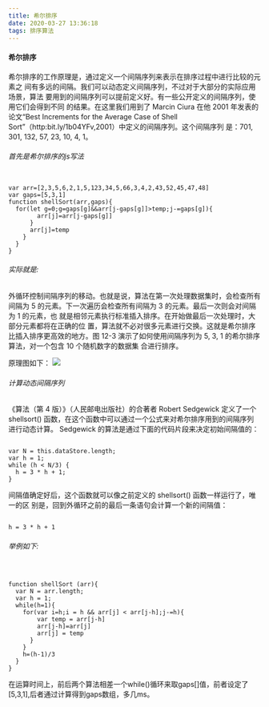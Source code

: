 ```yaml
---
title: 希尔排序
date: 2020-03-27 13:36:18
tags: 排序算法
---
```

<h4>希尔排序</h4>
<p>希尔排序的工作原理是，通过定义一个间隔序列来表示在排序过程中进行比较的元素之
间有多远的间隔。我们可以动态定义间隔序列，不过对于大部分的实际应用场景，算法
要用到的间隔序列可以提前定义好。有一些公开定义的间隔序列，使用它们会得到不同
的结果。在这里我们用到了 Marcin Ciura 在他 2001 年发表的论文“Best Increments for the
Average Case of Shell Sort”（http:bit.ly/1b04YFv,2001）中定义的间隔序列。这个间隔序列
是：701, 301, 132, 57, 23, 10, 4, 1。</p>
<h6>首先是希尔排序的js写法</h6>
<pre><code >
var arr=[2,3,5,6,2,1,5,123,34,5,66,3,4,2,43,52,45,47,48]
var gaps=[5,3,1]
function shellSort(arr,gaps){
  for(let g=0;g<gaps.length;++g){
    for(let i=0;i<arr.length;++i){
      var temp = arr[i]
      for(var j=i;j>=gaps[g]&&arr[j-gaps[g]]>temp;j-=gaps[g]){
        arr[j]=arr[j-gaps[g]]
      }
      arr[j]=temp
    }
  }
}
</code></pre>
<h6>实际就是:</h6>
<p>外循环控制间隔序列的移动。也就是说，算法在第一次处理数据集时，会检查所有间隔为
5 的元素。下一次遍历会检查所有间隔为 3 的元素。最后一次则会对间隔为 1 的元素，也
就是相邻元素执行标准插入排序。在开始做最后一次处理时，大部分元素都将在正确的位
置，算法就不必对很多元素进行交换。这就是希尔排序比插入排序更高效的地方。图 12-3
演示了如何使用间隔序列为 5, 3, 1 的希尔排序算法，对一个包含 10 个随机数字的数据集
合进行排序。
</p>
原理图如下：
<image src="/images/希尔排序原理.png"></image>
<h6>计算动态间隔序列</h6>

<p>《算法（第 4 版）》（人民邮电出版社）的合著者 Robert Sedgewick 定义了一个 shellsort()
函数，在这个函数中可以通过一个公式来对希尔排序用到的间隔序列进行动态计算。
Sedgewick 的算法是通过下面的代码片段来决定初始间隔值的：</p>

<pre><code>
var N = this.dataStore.length;
var h = 1;
while (h < N/3) {
  h = 3 * h + 1;
}
</code></pre>
间隔值确定好后，这个函数就可以像之前定义的 shellsort() 函数一样运行了，唯一的区
别是，回到外循环之前的最后一条语句会计算一个新的间隔值：
<pre><code>
h = 3 * h + 1
</code></pre>
<h6>举例如下:</h6>

<pre><code>

function shellSort (arr){
  var N = arr.length;
  var h = 1;
  while(h<N/3){
    h = h * 3 + 1;
  }
  while(h>=1){
    for(var i=h;i<N;i++){
      for(j=i;j > = h && arr[j] < arr[j-h];j-=h){
        var temp = arr[j-h]
        arr[j-h]=arr[j]
        arr[j] = temp
      }
    }
    h=(h-1)/3
  }
}
</code></pre>
在运算时间上，前后两个算法相差一个while()循环来取gaps[]值，前者设定了[5,3,1],后者通过计算得到gaps数组，多几ms。
